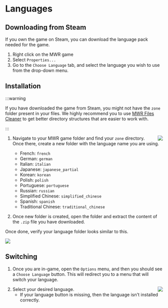 # Languages

## Downloading from Steam

If you own the game on Steam, you can download the language pack needed for the game.
1. Right click on the MWR game
2. Select `Properties...`
3. Go to the `Choose Language` tab, and select the language you wish to use from the drop-down menu.

## Installation

:::warning

If you have downloaded the game from Steam, you might not have the `zone` folder present in your files. We highly recommend you to use [MWR Files Cleaner](https://github.com/skkuull/mwr-files-cleaner) to get better directory structures that are easier to work with.

:::

<img align="right" src="/img/language-new-folder-result.png" />

1. Navigate to your MWR game folder and find your `zone` directory. Once there, create a new folder with the language name you are using.
   - French: `french`
   - German: `german`
   - Italian: `italian`
   - Japanese: `japanese_partial`
   - Korean: `korean`
   - Polish: `polish`
   - Portuguese: `portuguese`
   - Russian: `russian`
   - Simplified Chinese: `simplified_chinese`
   - Spanish: `spanish`
   - Traditional Chinese: `traditional_chinese`

2. Once new folder is created, open the folder and extract the content of the `.zip` file you have downloaded.

Once done, verify your language folder looks similar to this.

![](/img/language-extract-result.png)

## Switching

1. Once you are in-game, open the `Options` menu, and then you should see a `Choose Language` button. This will redirect you to a menu that will switch your language.

<img align="right" src="/img/language-in-game-options.png" />

2. Select your desired language.
   - If your language button is missing, then the language isn't installed correctly.
